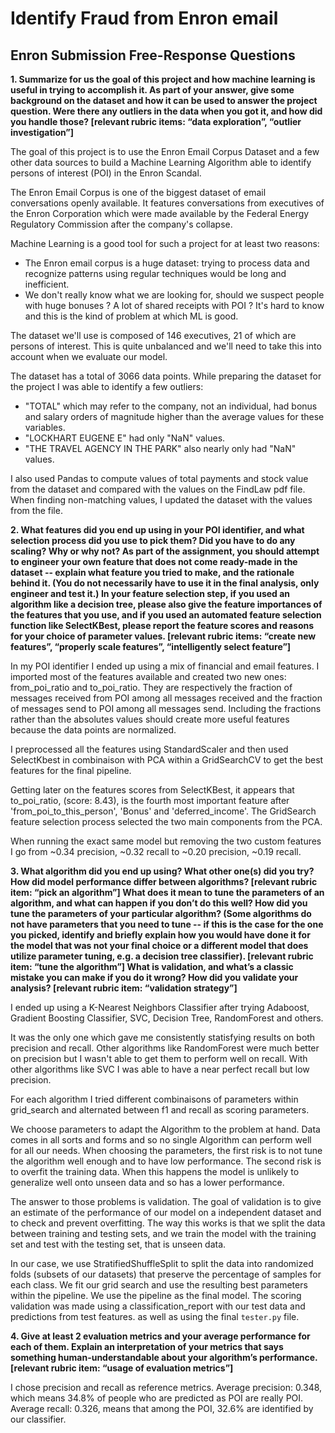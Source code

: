 # Identify Fraud from Enron email

## Enron Submission Free-Response Questions

**1. Summarize for us the goal of this project and how machine learning is useful in trying to accomplish it. As part of your answer, give some background on the dataset and how it can be used to answer the project question. Were there any outliers in the data when you got it, and how did you handle those?  [relevant rubric items: “data exploration”, “outlier investigation”]**

The goal of this project is to use the Enron Email Corpus Dataset and a few other data sources to build a Machine Learning Algorithm able to identify persons of interest (POI) in the Enron Scandal.

The Enron Email Corpus is one of the biggest dataset of email conversations openly available. It features conversations from executives of the Enron Corporation which were made available by the Federal Energy Regulatory Commission after the company's collapse.

Machine Learning is a good tool for such a project for at least two reasons:

- The Enron email corpus is a huge dataset: trying to process data and recognize patterns using regular techniques would be long and inefficient.
- We don't really know what we are looking for, should we suspect people with huge bonuses ? A lot of shared receipts with POI ? It's hard to know and this is the kind of problem at which ML is good.

The dataset we'll use is composed of 146 executives, 21 of which are persons of interest. This is quite unbalanced and we'll need to take this into account when we evaluate our model.

The dataset has a total of 3066 data points.
While preparing the dataset for the project I was able to identify a few outliers:
- "TOTAL" which may refer to the company, not an individual, had bonus and salary orders of magnitude higher than the average values for these variables.
- "LOCKHART EUGENE E" had only "NaN" values.
- "THE TRAVEL AGENCY IN THE PARK" also nearly only had "NaN" values.

I also used Pandas to compute values of total payments and stock value from the dataset and compared with the values on the FindLaw pdf file. When finding non-matching values, I updated the dataset with the values from the file.

**2. What features did you end up using in your POI identifier, and what selection process did you use to pick them? Did you have to do any scaling? Why or why not? As part of the assignment, you should attempt to engineer your own feature that does not come ready-made in the dataset -- explain what feature you tried to make, and the rationale behind it. (You do not necessarily have to use it in the final analysis, only engineer and test it.) In your feature selection step, if you used an algorithm like a decision tree, please also give the feature importances of the features that you use, and if you used an automated feature selection function like SelectKBest, please report the feature scores and reasons for your choice of parameter values.  [relevant rubric items: “create new features”, “properly scale features”, “intelligently select feature”]**

In my POI identifier I ended up using a mix of financial and email features.
I imported most of the features available and created two new ones: from_poi_ratio and to_poi_ratio. They are respectively the fraction of messages received from POI among all messages received and the fraction of messages send to POI among all messages send. Including the fractions rather than the absolutes values should create more useful features because the data points are normalized.

I preprocessed all the features using StandardScaler and then used SelectKbest in combinaison with PCA within a GridSearchCV to get the best features for the final pipeline.

Getting later on the features scores from SelectKBest, it appears that to_poi_ratio, (score: 8.43), is the fourth most important feature after 'from_poi_to_this_person', 'Bonus' and 'deferred_income'. The GridSearch feature selection process selected the two main components from the PCA. 

When running the exact same model but removing the two custom features I go from ~0.34 precision, ~0.32 recall to ~0.20 precision, ~0.19 recall.

**3. What algorithm did you end up using? What other one(s) did you try? How did model performance differ between algorithms?  [relevant rubric item: “pick an algorithm”]
What does it mean to tune the parameters of an algorithm, and what can happen if you don’t do this well?  How did you tune the parameters of your particular algorithm? (Some algorithms do not have parameters that you need to tune -- if this is the case for the one you picked, identify and briefly explain how you would have done it for the model that was not your final choice or a different model that does utilize parameter tuning, e.g. a decision tree classifier).  [relevant rubric item: “tune the algorithm”]
What is validation, and what’s a classic mistake you can make if you do it wrong? How did you validate your analysis?  [relevant rubric item: “validation strategy”]**

I ended up using a K-Nearest Neighbors Classifier after trying Adaboost, Gradient Boosting Classifier, SVC, Decision Tree, RandomForest and others.

It was the only one which gave me consistently statisfying results on both precision and recall. Other algorithms like RandomForest were much better on precision but I wasn't able to get them to perform well on recall. With other algorithms like SVC I was able to have a near perfect recall but low precision.

For each algorithm I tried different combinaisons of parameters within grid_search and alternated between f1 and recall as scoring parameters. 

We choose parameters to adapt the Algorithm to the problem at hand. Data comes in all sorts and forms and so no single Algorithm can perform well for all our needs.
When choosing the parameters, the first risk is to not tune the algorithm well enough and to have low performance.
The second risk is to overfit the training data. When this happens the model is unlikely to generalize well onto unseen data and so has a lower performance.

The answer to those problems is validation. The goal of validation is to give an estimate of the performance of our model on a independent dataset and to check and prevent overfitting. The way this works is that we split the data between training and testing sets, and we train the model with the training set and test with the testing set, that is unseen data.

In our case, we use StratifiedShuffleSplit to split the data into randomized folds (subsets of our datasets) that preserve the percentage of samples for each class.
We fit our grid search and use the resulting best parameters within the pipeline.
We use the pipeline as the final model. The scoring validation was made using a classification_report with our test data and predictions from test features. as well as using the final `tester.py` file.

**4. Give at least 2 evaluation metrics and your average performance for each of them.  Explain an interpretation of your metrics that says something human-understandable about your algorithm’s performance. [relevant rubric item: “usage of evaluation metrics”]**

I chose precision and recall as reference metrics.
Average precision: 0.348, which means 34.8% of people who are predicted as POI are really POI.
Average recall: 0.326, means that among the POI, 32.6% are identified by our classifier.
